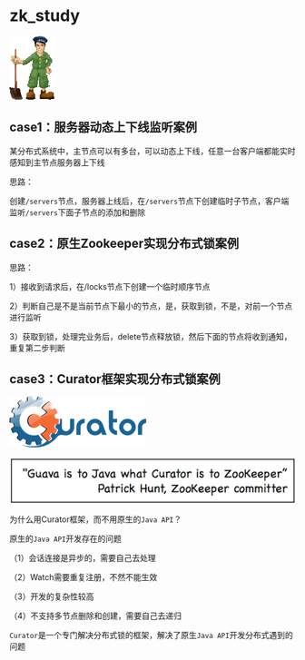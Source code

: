 # zk_study
[![img](assets/zookeeper_small.gif)](https://zookeeper.apache.org/)

## case1：服务器动态上下线监听案例

某分布式系统中，主节点可以有多台，可以动态上下线，任意一台客户端都能实时感知到主节点服务器上下线

思路：

创建`/servers`节点，服务器上线后，在`/servers`节点下创建临时子节点，客户端监听`/servers`下面子节点的添加和删除

## case2：原生Zookeeper实现分布式锁案例

思路：

1）接收到请求后，在/locks节点下创建一个临时顺序节点

2）判断自己是不是当前节点下最小的节点，是，获取到锁，不是，对前一个节点进行监听

3）获取到锁，处理完业务后，delete节点释放锁，然后下面的节点将收到通知，重复第二步判断

## case3：Curator框架实现分布式锁案例

[![Apache Curator](assets/curator-logo.png)](https://curator.apache.org/)

[![img](assets/ph-quote.png)](https://curator.apache.org/)

为什么用Curator框架，而不用原生的`Java API`？

原生的`Java API`开发存在的问题

（1）会话连接是异步的，需要自己去处理

（2）Watch需要重复注册，不然不能生效

（3）开发的复杂性较高

（4）不支持多节点删除和创建，需要自己去递归

`Curator`是一个专门解决分布式锁的框架，解决了原生`Java API`开发分布式遇到的问题

